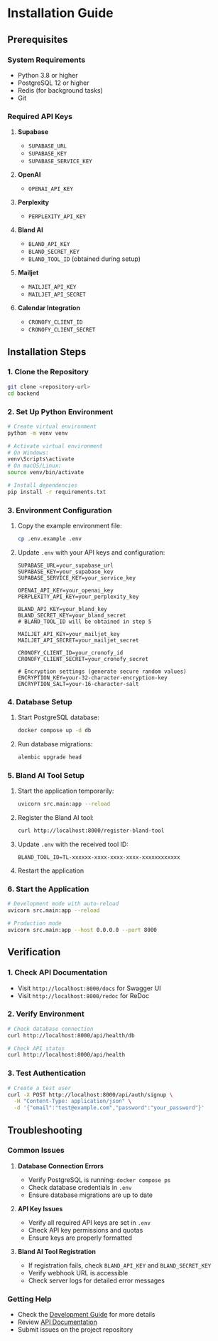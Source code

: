 # Installation Guide

## Prerequisites

### System Requirements
- Python 3.8 or higher
- PostgreSQL 12 or higher
- Redis (for background tasks)
- Git

### Required API Keys
1. **Supabase**
   - `SUPABASE_URL`
   - `SUPABASE_KEY`
   - `SUPABASE_SERVICE_KEY`

2. **OpenAI**
   - `OPENAI_API_KEY`

3. **Perplexity**
   - `PERPLEXITY_API_KEY`

4. **Bland AI**
   - `BLAND_API_KEY`
   - `BLAND_SECRET_KEY`
   - `BLAND_TOOL_ID` (obtained during setup)

5. **Mailjet**
   - `MAILJET_API_KEY`
   - `MAILJET_API_SECRET`

6. **Calendar Integration**
   - `CRONOFY_CLIENT_ID`
   - `CRONOFY_CLIENT_SECRET`

## Installation Steps

### 1. Clone the Repository
```bash
git clone <repository-url>
cd backend
```

### 2. Set Up Python Environment
```bash
# Create virtual environment
python -m venv venv

# Activate virtual environment
# On Windows:
venv\Scripts\activate
# On macOS/Linux:
source venv/bin/activate

# Install dependencies
pip install -r requirements.txt
```

### 3. Environment Configuration
1. Copy the example environment file:
   ```bash
   cp .env.example .env
   ```

2. Update `.env` with your API keys and configuration:
   ```env
   SUPABASE_URL=your_supabase_url
   SUPABASE_KEY=your_supabase_key
   SUPABASE_SERVICE_KEY=your_service_key
   
   OPENAI_API_KEY=your_openai_key
   PERPLEXITY_API_KEY=your_perplexity_key
   
   BLAND_API_KEY=your_bland_key
   BLAND_SECRET_KEY=your_bland_secret
   # BLAND_TOOL_ID will be obtained in step 5
   
   MAILJET_API_KEY=your_mailjet_key
   MAILJET_API_SECRET=your_mailjet_secret
   
   CRONOFY_CLIENT_ID=your_cronofy_id
   CRONOFY_CLIENT_SECRET=your_cronofy_secret
   
   # Encryption settings (generate secure random values)
   ENCRYPTION_KEY=your-32-character-encryption-key
   ENCRYPTION_SALT=your-16-character-salt
   ```

### 4. Database Setup
1. Start PostgreSQL database:
   ```bash
   docker compose up -d db
   ```

2. Run database migrations:
   ```bash
   alembic upgrade head
   ```

### 5. Bland AI Tool Setup
1. Start the application temporarily:
   ```bash
   uvicorn src.main:app --reload
   ```

2. Register the Bland AI tool:
   ```bash
   curl http://localhost:8000/register-bland-tool
   ```

3. Update `.env` with the received tool ID:
   ```env
   BLAND_TOOL_ID=TL-xxxxxx-xxxx-xxxx-xxxx-xxxxxxxxxxxx
   ```

4. Restart the application

### 6. Start the Application
```bash
# Development mode with auto-reload
uvicorn src.main:app --reload

# Production mode
uvicorn src.main:app --host 0.0.0.0 --port 8000
```

## Verification

### 1. Check API Documentation
- Visit `http://localhost:8000/docs` for Swagger UI
- Visit `http://localhost:8000/redoc` for ReDoc

### 2. Verify Environment
```bash
# Check database connection
curl http://localhost:8000/api/health/db

# Check API status
curl http://localhost:8000/api/health
```

### 3. Test Authentication
```bash
# Create a test user
curl -X POST http://localhost:8000/api/auth/signup \
  -H "Content-Type: application/json" \
  -d '{"email":"test@example.com","password":"your_password"}'
```

## Troubleshooting

### Common Issues

1. **Database Connection Errors**
   - Verify PostgreSQL is running: `docker compose ps`
   - Check database credentials in `.env`
   - Ensure database migrations are up to date

2. **API Key Issues**
   - Verify all required API keys are set in `.env`
   - Check API key permissions and quotas
   - Ensure keys are properly formatted

3. **Bland AI Tool Registration**
   - If registration fails, check `BLAND_API_KEY` and `BLAND_SECRET_KEY`
   - Verify webhook URL is accessible
   - Check server logs for detailed error messages

### Getting Help
- Check the [Development Guide](./development.md) for more details
- Review [API Documentation](./api/endpoints.md)
- Submit issues on the project repository 